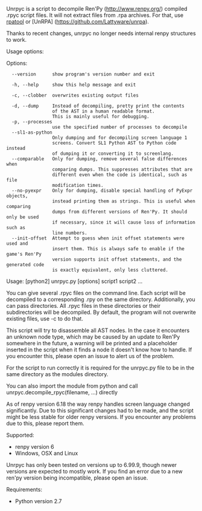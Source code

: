 Unrpyc is a script to decompile Ren'Py (http://www.renpy.org/) compiled .rpyc
script files. It will not extract files from .rpa archives. For that, use
[rpatool](https://github.com/Shizmob/rpatool) or [UnRPA]
(https://github.com/Lattyware/unrpa).

Thanks to recent changes, unrpyc no longer needs internal renpy structures to
work.

Usage options:

Options:
```
  --version      show program's version number and exit

  -h, --help     show this help message and exit

  -c, --clobber  overwrites existing output files

  -d, --dump     Instead of decompiling, pretty print the contents
                 of the AST in a human readable format.
                 This is mainly useful for debugging.
  -p, --processes
                 use the specified number of processes to decompile
  --sl1-as-python
                 Only dumping and for decompiling screen language 1
                 screens. Convert SL1 Python AST to Python code instead
                 of dumping it or converting it to screenlang.
  --comparable   Only for dumping, remove several false differences when
                 comparing dumps. This suppresses attributes that are
                 different even when the code is identical, such as file
                 modification times.
  --no-pyexpr    Only for dumping, disable special handling of PyExpr objects,
                 instead printing them as strings. This is useful when comparing
                 dumps from different versions of Ren'Py. It should only be used
                 if necessary, since it will cause loss of information such as
                 line numbers.
  --init-offset  Attempt to guess when init offset statements were used and
                 insert them. This is always safe to enable if the game's Ren'Py
                 version supports init offset statements, and the generated code
                 is exactly equivalent, only less cluttered.
```
Usage: [python2] unrpyc.py [options] script1 script2 ...

You can give several .rpyc files on the command line. Each script will be
decompiled to a corresponding .rpy on the same directory. Additionally, you can
pass directories. All .rpyc files in these directories or their subdirectories
will be decompiled. By default, the program will not overwrite existing files,
use -c to do that.

This script will try to disassemble all AST nodes. In the case it encounters an
unknown node type, which may be caused by an update to Ren'Py somewhere in the
future, a warning will be printed and a placeholder inserted in the script when
it finds a node it doesn't know how to handle. If you encounter this, please
open an issue to alert us of the problem.

For the script to run correctly it is required for the unrpyc.py file to be in
the same directory as the modules directory.

You can also import the module from python and call
unrpyc.decompile_rpyc(filename, ...) directly

As of renpy version 6.18 the way renpy handles screen language changed
significantly. Due to this significant changes had to be made, and the script
might be less stable for older renpy versions. If you encounter any problems
due to this, please report them.

Supported:
* renpy version 6
* Windows, OSX and Linux

Unrpyc has only been tested on versions up to 6.99.9, though newer versions are
expected to mostly work. If you find an error due to a new ren'py version being
incompatible, please open an issue.

Requirements:
* Python version 2.7
